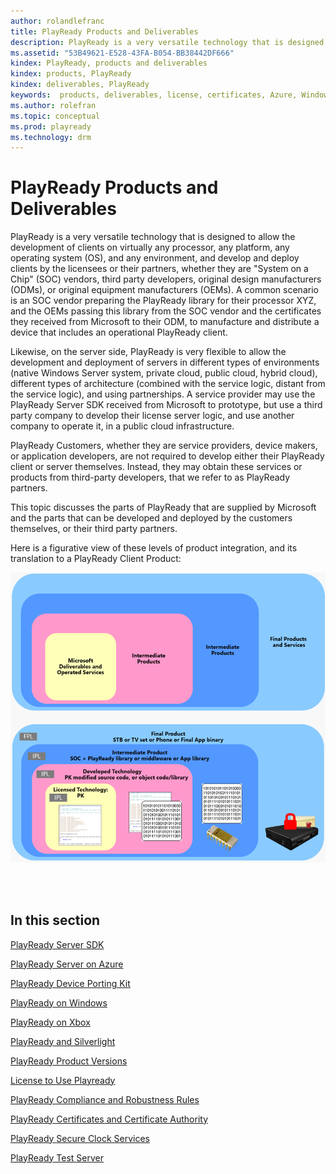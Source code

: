 ```yaml
---
author: rolandlefranc
title: PlayReady Products and Deliverables
description: PlayReady is a very versatile technology that is designed to allow the development of clients on virtually any processor, any platform, any operating system (OS), and any environment.
ms.assetid: "53B49621-E528-43FA-B054-BB38442DF666"
kindex: PlayReady, products and deliverables
kindex: products, PlayReady
kindex: deliverables, PlayReady
keywords:  products, deliverables, license, certificates, Azure, Windows, documentation, test server, secure clock
ms.author: rolefran
ms.topic: conceptual
ms.prod: playready
ms.technology: drm
---
```



# PlayReady Products and Deliverables

PlayReady is a very versatile technology that is designed to allow the development of clients on virtually any processor, any platform, any operating system (OS), and any environment, and develop and deploy clients by the licensees or their partners, whether they are "System on a Chip" (SOC) vendors, third party developers, original design manufacturers (ODMs), or original equipment manufacturers (OEMs). A common scenario is an SOC vendor preparing the PlayReady library for their processor XYZ, and the OEMs passing this library from the SOC vendor and the certificates they received from Microsoft to their ODM, to manufacture and distribute a device that includes an operational PlayReady client.

Likewise, on the server side, PlayReady is very flexible to allow the development and deployment of servers in different types of environments (native Windows Server system, private cloud, public cloud, hybrid cloud), different types of architecture (combined with the service logic, distant from the service logic), and using partnerships. A service provider may use the PlayReady Server SDK received from Microsoft to prototype, but use a third party company to develop their license server logic, and use another company to operate it, in a public cloud infrastructure.

PlayReady Customers, whether they are service providers, device makers, or application developers, are not required to develop either their PlayReady client or server themselves. Instead, they may obtain these services or products from third-party developers, that we refer to as PlayReady partners.

This topic discusses the parts of PlayReady that are supplied by Microsoft and the parts that can be developed and deployed by the customers themselves, or their third party partners.

Here is a figurative view of these levels of product integration, and its translation to a PlayReady Client Product:

![Levels of Product Integration](../images/product_integration.png)

<br />
<br />

## In this section

[PlayReady Server SDK](server-sdk.md)

[PlayReady Server on Azure](server-on-azure.md)

[PlayReady Device Porting Kit](device-porting-kit.md)

[PlayReady on Windows](playready-on-windows.md)

[PlayReady on Xbox](playready-on-xbox.md)

[PlayReady and Silverlight](silverlight.md)

[PlayReady Product Versions](product-versions.md)

[License to Use Playready](license-to-use-playready.md)

[PlayReady Compliance and Robustness Rules](compliance-and-robustness-rules.md)

[PlayReady Certificates and Certificate Authority](certificates.md)

[PlayReady Secure Clock Services](secure-clock-services.md)

[PlayReady Test Server](test-server.md)

